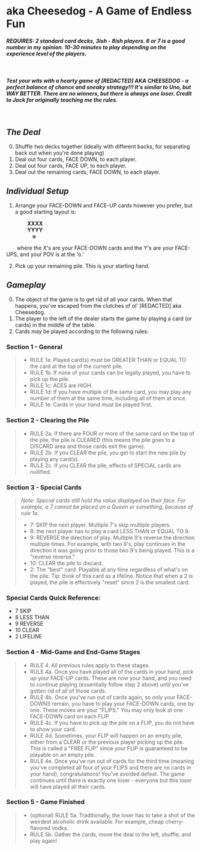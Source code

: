 # **aka Cheesedog - A Game of Endless Fun**

#### _REQUIRES: 2 standard card decks, 3ish - 8ish players. 6 or 7 is a good number in my opinion. 10-30 minutes to play depending on the experience level of the players\._

<br/>

#### _Test your wits with a hearty game of [REDACTED] AKA CHEESEDOG - a perfect balance of chance and sneaky strategy!!! It's similar to Uno, but WAY BETTER. There are no winners, but there is always one loser. Credit to Jack for originally teaching me the rules._

<br/>

## _The Deal_

0. Shuffle two decks together (ideally with different backs, for separating back out when you're done playing)
1. Deal out four cards, FACE DOWN, to each player.
2. Deal out four cards, FACE UP, to each player.
3. Deal out the remaining cards, FACE DOWN, to each player.

## _Individual Setup_

1. Arrange your FACE-DOWN and FACE-UP cards however you prefer, but a good starting layout is:

&emsp;&emsp;&emsp;&emsp;**XXXX**\
&emsp;&emsp;&emsp;&emsp;**YYYY**\
&emsp;&emsp;&emsp;&emsp;&emsp;**o**

&emsp;&emsp;where the X's are your FACE-DOWN cards and the Y's are your FACE-UPS, and your POV is at the 'o.'

2. Pick up your remaining pile. This is your starting hand.

## _Gameplay_

0. The object of the game is to get rid of all your cards. When that happens, you've escaped from the clutches of ol' [REDACTED] aka Cheesedog.
1. The player to the left of the dealer starts the game by playing a card (or cards) in the middle of the table.
2. Cards may be played according to the following rules:

### Section 1 - General

> - RULE 1a: Played card(s) must be GREATER THAN or EQUAL TO the card at the top of the current pile.
> - RULE 1b: If none of your cards can be legally played, you have to pick up the pile.
> - RULE 1c: ACES are HIGH.
> - RULE 1d: If you have multiple of the same card, you may play any number of them at the same time, including all of them at once.
> - RULE 1e: Cards in your hand must be played first.

### Section 2 - Clearing the Pile

> - RULE 2a. If there are FOUR or more of the same card on the top of the pile, the pile is CLEARED (this means the pile goes to a DISCARD area and those cards exit the game).
> - RULE 2b. If you CLEAR the pile, you get to start the new pile by playing any card(s).
> - RULE 2c. If you CLEAR the pile, effects of SPECIAL cards are nullified.

### Section 3 - Special Cards

> _Note: Special cards still hold the value displayed on their face. For example, a 7 cannot be placed on a Queen or something, because of rule 1a._
>
> - 7: SKIP the next player. Multiple 7's skip multiple players.
> - 8: the next player has to play a card LESS THAN or EQUAL TO 8.
> - 9: REVERSE the direction of play. Multiple 9's reverse the direction multiple times. For example, with two 9's, play continues in the direction it was going prior to those two 9's being played. This is a "reverse reverse."
> - 10: CLEAR the pile to discard.
> - 2: The "best" card. Playable at any time regardless of what's on the pile. Tip: think of this card as a lifeline. Notice that when a 2 is played, the pile is effectively "reset" since 2 is the smallest card.

### Special Cards Quick Reference:

- 7 SKIP
- 8 LESS THAN
- 9 REVERSE
- 10 CLEAR
- 2 LIFELINE

### Section 4 - Mid-Game and End-Game Stages

> - RULE 4. All previous rules apply to these stages.
> - RULE 4a. Once you have played all of the cards in your hand, pick up your FACE-UP cards. These are now your hand, and you need to continue playing (essentially follow step 2 above) until you've gotten rid of all of those cards.
> - RULE 4b. Once you've run out of cards again, so only your FACE-DOWNS remain, you have to play your FACE-DOWN cards, one by one. These moves are your "FLIPS." You may only look at one FACE-DOWN card on each FLIP.
> - RULE 4c. If you have to pick up the pile on a FLIP, you do not have to show your card.
> - RULE 4d. Sometimes, your FLIP will happen on an empty pile, either from a CLEAR or the previous player picking up the pile. This is called a "FREE FLIP" since your FLIP is guaranteed to be playable on an empty pile.
> - RULE 4e. Once you've run out of cards for the third time (meaning you've completed all four of your FLIPS and there are no cards in your hand), congratulations! You've avoided defeat. The game continues until there is exactly one loser - everyone but this loser will have played all their cards.

### Section 5 - Game Finished

> - (optional) RULE 5a. Traditionally, the loser has to take a shot of the weirdest alcoholic drink available. For example, cheap cherry-flavored vodka.
> - RULE 5b. Gather the cards, move the deal to the left, shuffle, and play again!
